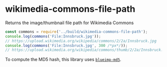 # wikimedia-commons-file-path

Returns the image/thumbnail file path for Wikimedia Commons

```javascript
const commons = require('../build/wikimedia-commons-file-path');
console.log(commons('File:Innsbruck.jpg'));
// https://upload.wikimedia.org/wikipedia/commons/2/2a/Innsbruck.jpg
console.log(commons('File:Innsbruck.jpg', 300 /*px*/));
// https://upload.wikimedia.org/wikipedia/commons/thumb/2/2a/Innsbruck.jpg/360px-Innsbruck.jpg
```

To compute the MD5 hash, this library uses [`blueimp-md5`](https://www.npmjs.com/package/blueimp-md5).
